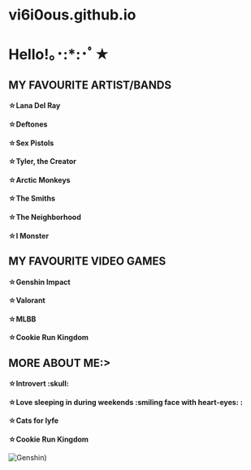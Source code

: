 # vi6i0ous.github.io

<h1>Hello!｡･:*:･ﾟ★</h1>	

<h2>MY FAVOURITE ARTIST/BANDS </h2>	
<h4>☆Lana Del Ray </h4>	
<h4>☆Deftones </h4>	
<h4>☆Sex Pistols </h4>	
<h4>☆Tyler, the Creator </h4>	
<h4>☆Arctic Monkeys </h4>	
<h4>☆The Smiths </h4>	
<h4>☆The Neighborhood </h4>	
<h4>☆I Monster </h4>	

<h2>MY FAVOURITE VIDEO GAMES </h2>	
<h4>☆Genshin Impact </h4>
<h4>☆Valorant </h4>	
<h4>☆MLBB </h4>	
<h4>☆Cookie Run Kingdom </h4>	

<h2>MORE ABOUT ME:> </h2>	
<h4>☆Introvert :skull: </h4>
<h4>☆Love sleeping in during weekends :smiling face with heart-eyes:
: </h4>	
<h4>☆Cats for lyfe </h4>	
<h4>☆Cookie Run Kingdom </h4>	

![Genshin](https://static.wikia.nocookie.net/c4a7e95e-396b-45f7-8e11-214994194f4e/scale-to-width/755))


